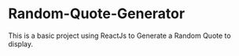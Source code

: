 # Random-Quote-Generator
This is  a basic project using ReactJs to Generate a Random Quote to display.
